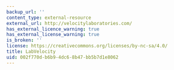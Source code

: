 ```yaml
---
backup_url: ''
content_type: external-resource
external_url: http://velocitylaboratories.com/
has_external_licence_warning: true
has_external_license_warning: true
is_broken: ''
license: https://creativecommons.org/licenses/by-nc-sa/4.0/
title: LabVelocity
uid: 002f770d-b6b9-4dc6-8b47-bb5b7d1e8062
---
```

